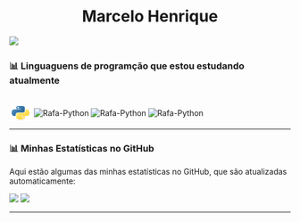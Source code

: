 <h1 align="center"> Marcelo Henrique </h1>
<p>
<img loading="lazy" src="http://img.shields.io/static/v1?label=STATUS&message=APRENDENDO&color=GREEN&style=for-the-badge"/>
</p>

### 📊 Linguaguens de programção que estou estudando atualmente
<div style="display: inline_block"><br>
  <img align="center" alt="Rafa-Python" height="30" width="40" src="https://raw.githubusercontent.com/devicons/devicon/master/icons/python/python-original.svg">
  <img align="center" alt="Rafa-Python" height="30" width="40" src="https://cdn.jsdelivr.net/gh/devicons/devicon@latest/icons/java/java-original.svg" />
  <img align="center" alt="Rafa-Python" height="30" width="40"  src="https://cdn.jsdelivr.net/gh/devicons/devicon@latest/icons/html5/html5-original.svg" />
  <img align="center" alt="Rafa-Python" height="30" width="40"   src="https://cdn.jsdelivr.net/gh/devicons/devicon@latest/icons/css3/css3-plain.svg" />
</div>

---

### 📊 Minhas Estatísticas no GitHub

Aqui estão algumas das minhas estatísticas no GitHub, que são atualizadas automaticamente:

<p style="display: inline_block">
  <img height="180em" src="https://github-readme-stats.vercel.app/api?username=Marcelo-Henrique0&show_icons=true&theme=dracula&include_all_commits=true&count_private=true"/>
  <img height="180em" src="https://github-readme-stats.vercel.app/api/top-langs/?username=Marcelo-Henrique0&layout=compact&langs_count=7&theme=dracula"/>
</p>

---

